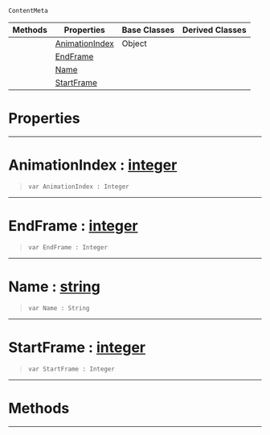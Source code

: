  `ContentMeta`

|Methods|Properties|Base Classes|Derived Classes|
|---|---|---|---|
| |[ AnimationIndex](https://github.com/zeroengineteam/ZeroDocs/code_reference/class_reference/animationclip.markdown#animationindex-zero-engi)|Object| |
| |[ EndFrame](https://github.com/zeroengineteam/ZeroDocs/code_reference/class_reference/animationclip.markdown#endframe-zero-engine-doc)| | |
| |[ Name](https://github.com/zeroengineteam/ZeroDocs/code_reference/class_reference/animationclip.markdown#name-zero-engine-documen)| | |
| |[ StartFrame](https://github.com/zeroengineteam/ZeroDocs/code_reference/class_reference/animationclip.markdown#startframe-zero-engine-d)| | |


 #  Properties


---  
 #  AnimationIndex : [integer](https://github.com/zeroengineteam/ZeroDocs/code_reference/zilch_base_types/integer.markdown)

> 
> ``` lang=cpp, name=Zilch
> var AnimationIndex : Integer


---  
 #  EndFrame : [integer](https://github.com/zeroengineteam/ZeroDocs/code_reference/zilch_base_types/integer.markdown)

> 
> ``` lang=cpp, name=Zilch
> var EndFrame : Integer


---  
 #  Name : [string](https://github.com/zeroengineteam/ZeroDocs/code_reference/zilch_base_types/string.markdown)

> 
> ``` lang=cpp, name=Zilch
> var Name : String


---  
 #  StartFrame : [integer](https://github.com/zeroengineteam/ZeroDocs/code_reference/zilch_base_types/integer.markdown)

> 
> ``` lang=cpp, name=Zilch
> var StartFrame : Integer


---  
 #  Methods


---  
 

 